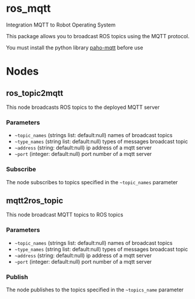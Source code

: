 # ros_mqtt
Integration MQTT to Robot Operating System

This package allows you to broadcast ROS topics using the MQTT protocol.

You must install the python library [paho-mqtt](https://pypi.org/project/paho-mqtt/) before use

# Nodes

## ros_topic2mqtt
This node broadcasts ROS topics to the deployed MQTT server

### Parameters
* ```~topic_names``` (strings list: default:null) names of broadcast topics
* ```~type_names``` (string list: default:null) types of messages broadcast topic
* ```~address``` (string: default:null) ip address of a mqtt server 
* ```~port``` (integer: default:null) port number of a mqtt server

### Subscribe
The node subscribes to topics specified in the ```~topic_names``` parameter

## mqtt2ros_topic
This node broadcast MQTT topics to ROS topics

### Parameters
* ```~topic_names``` (strings list: default:null) names of broadcast topics
* ```~type_names``` (string list: default:null) types of messages broadcast topic
* ```~address``` (string: default:null) ip address of a mqtt server 
* ```~port``` (integer: default:null) port number of a mqtt server

### Publish
The node publishes to the topics specified in the ```~topics_name``` parameter
